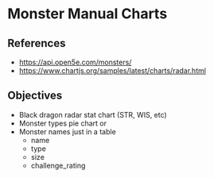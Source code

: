 # Monster Manual Charts

## References

- https://api.open5e.com/monsters/
- https://www.chartjs.org/samples/latest/charts/radar.html

## Objectives

- Black dragon radar stat chart (STR, WIS, etc)
- Monster types pie chart or 
- Monster names just in a table
    - name
    - type
    - size
    - challenge_rating
